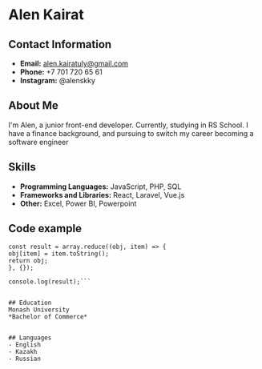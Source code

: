 # Alen Kairat

## Contact Information
- **Email:** alen.kairatuly@gmail.com
- **Phone:** +7 701 720 65 61
- **Instagram:** @alenskky


## About Me
I'm Alen, a junior front-end developer. Currently, studying in RS School. I have a finance background, and pursuing to switch my career becoming a software engineer

## Skills
- **Programming Languages:** JavaScript, PHP, SQL
- **Frameworks and Libraries:** React, Laravel, Vue.js
- **Other:** Excel, Power BI, Powerpoint

## Code example
```const array = [1, 2, 3, 4, 5];  
const result = array.reduce((obj, item) => {  
obj[item] = item.toString();  
return obj;  
}, {});  

console.log(result);```


## Education
Monash University  
*Bachelor of Commerce*


## Languages
- English
- Kazakh
- Russian


